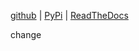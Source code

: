 
[github](https://github.com/eaybek/change/) | 
[PyPi](https://pypi.org/project/change/) | 
[ReadTheDocs](https://mvrt-change.readthedocs-hosted.com/en/latest/)  

change  


